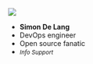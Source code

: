 <div class="flex">
    <div class="col">
      <img class="img-responsive-50 img-circle" src="/img/simon.png">
      <ul class="no-list">
        <li><strong>Simon De Lang</strong></li>
        <li>DevOps engineer</li>
        <li>Open source fanatic</li>
        <li><small><em>Info Support</em></small></li>
      </ul>
    </div>
</div>